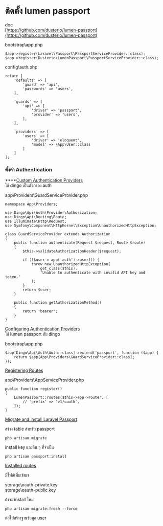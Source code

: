 # ติดตั้ง lumen passport

doc  
[https://github.com/dusterio/lumen-passport](https://github.com/dusterio/lumen-passport)

bootstrap\app.php

```text
$app->register(Laravel\Passport\PassportServiceProvider::class);
$app->register(Dusterio\LumenPassport\PassportServiceProvider::class);
```

config\auth.php

```text
return [
    'defaults' => [
        'guard' => 'api',
        'passwords' => 'users',
    ],

    'guards' => [
        'api' => [
            'driver' => 'passport',
            'provider' => 'users',
        ],
    ],

    'providers' => [
        'users' => [
            'driver' => 'eloquent',
            'model' => \App\User::class
        ]
    ]
];
```

### ตั้งค่า Authentication

\*\*\*\*[Custom Authentication Providers](https://github.com/dingo/api/wiki/Authentication#user-content-custom-authentication-providers)  
ใช้ dingo เป็นตัวกรอง auth

app\Providers\GuardServiceProvider.php

```text
namespace App\Providers;

use Dingo\Api\Auth\Provider\Authorization;
use Dingo\Api\Routing\Route;
use Illuminate\Http\Request;
use Symfony\Component\HttpKernel\Exception\UnauthorizedHttpException;

class GuardServiceProvider extends Authorization
{
    public function authenticate(Request $request, Route $route)
    {
        $this->validateAuthorizationHeader($request);

        if (!$user = app('auth')->user()) {
            throw new UnauthorizedHttpException(
                get_class($this),
                'Unable to authenticate with invalid API key and token.'
            );
        }
        return $user;
    }

    public function getAuthorizationMethod()
    {
        return 'bearer';
    }
}

```

[Configuring Authentication Providers](https://github.com/dingo/api/wiki/Authentication#configuring-authentication-providers)  
ใช้ lumen passport กับ dingo

bootstrap\app.php

```text
$app[Dingo\Api\Auth\Auth::class]->extend('passport', function ($app) {
    return $app[App\Providers\GuardServiceProvider::class];
});
```

[Registering Routes](https://github.com/dusterio/lumen-passport#registering-routes)

app\Providers\AppServiceProvider.php

```text
public function register()
{
    LumenPassport::routes($this->app->router, [
        // 'prefix' => 'v1/oauth',
    ]);
}
```

[Migrate and install Laravel Passport](https://github.com/dusterio/lumen-passport#migrate-and-install-laravel-passport)

สร้าง table สำหรับ passport

```text
php artisan migrate
```

install key และอื่น ๆ ที่จำเป็น

```text
php artisan passport:install
```

[Installed routes](https://github.com/dusterio/lumen-passport#installed-routes)

มีไฟล์เพิ่มเข้ามา

storage\oauth-private.key  
storage\oauth-public.key

ถ้าจะ install ใหม่

```text
php artisan migrate:fresh --force
```

ต่อไปสร้างฐานข้อมูล user

